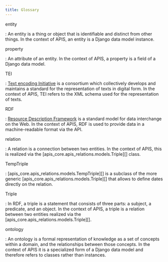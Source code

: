 ```yaml
---
title: Glossary
---
```


entity

:   An entity is a thing or object that is identifiable and distinct
    from other things. In the context of APIS, an entity is a Django
    data model instance.

property

:   An attribute of an entity. In the context of APIS, a property is a
    field of a Django data model.

TEI

:   [Text encoding Initiative](https://tei-c.org/) is a consortium which
    collectively develops and maintains a standard for the
    representation of texts in digital form. In the context of APIS, TEI
    refers to the XML schema used for the representation of texts.

RDF

:   [Resource Description Framework](https://www.w3.org/RDF/) is a
    standard model for data interchange on the Web. In the context of
    APIS, RDF is used to provide data in a machine-readable format via
    the API.

relation

:   A relation is a connection between two entities. In the context of
    APIS, this is realized via the
    [apis_core.apis_relations.models.Triple][] class.

TempTriple

:   [apis_core.apis_relations.models.TempTriple][] is a subclass of the more generic
    [apis_core.apis_relations.models.Triple][] that allows to define dates directly on the relation.

Triple

:   In RDF, a triple is a statement that consists of three parts: a
    subject, a predicate, and an object. In the context of APIS, a
    triple is a relation between two entities realized via the
    [apis_core.apis_relations.models.Triple][].

ontology

:   An ontology is a formal representation of knowledge as a set of
    concepts within a domain, and the relationships between those
    concepts. In the context of APIS it is a specialized form of a
    Django data model and therefore refers to classes rather than
    instances.

